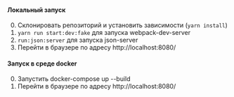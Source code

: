 #### Локальный запуск

0. Склонировать репозиторий и установить зависимости (`yarn install`)
1. `yarn run start:dev:fake` для запуска webpack-dev-server
2. `run:json:server` для запуска json-server
3. Перейти в браузере по адресу http://localhost:8080/

#### Запуск в среде docker

0. Запустить docker-compose up --build
1. Перейти в браузере по адресу http://localhost:8080/
